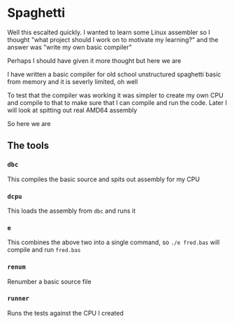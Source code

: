 # Spaghetti

Well this escalted quickly. I wanted to learn some Linux assembler so I thought "what project should I work on to motivate my learning?" and the answer was "write my own basic compiler"

Perhaps I should have given it more thought but here we are

I have written a basic compiler for old school unstructured spaghetti basic from memory and it is severly limited, oh well

To test that the compiler was working it was simpler to create my own CPU and compile to that to make sure that I can compile and run the code. Later I will look at spitting out real AMD64 assembly

So here we are

## The tools

### `dbc`

This compiles the basic source and spits out assembly for my CPU

### `dcpu`

This loads the assembly from `dbc` and runs it

### `e`

This combines the above two into a single command, so `./e fred.bas` will compile and run `fred.bas`

### `renum`

Renumber a basic source file

### `runner`

Runs the tests against the CPU I created
